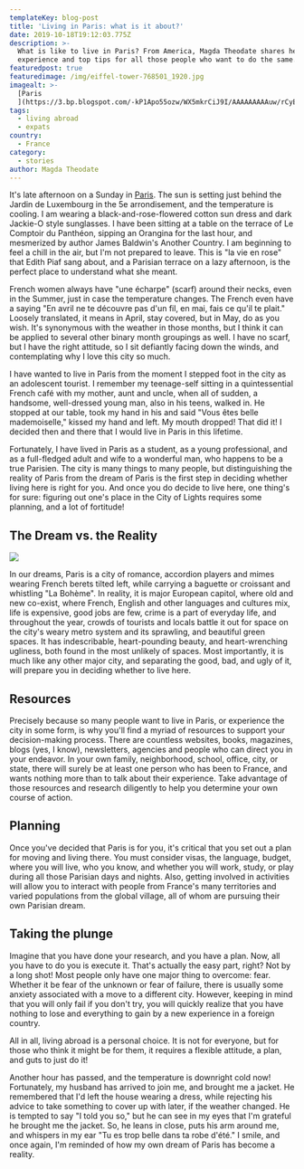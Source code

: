 ```yaml
---
templateKey: blog-post
title: 'Living in Paris: what is it about?'
date: 2019-10-18T19:12:03.775Z
description: >-
  What is like to live in Paris? From America, Magda Theodate shares her
  experience and top tips for all those people who want to do the same. 
featuredpost: true
featuredimage: /img/eiffel-tower-768501_1920.jpg
imagealt: >-
  [Paris
  ](https://3.bp.blogspot.com/-kP1Apo55ozw/WX5mkrCiJ9I/AAAAAAAAAuw/rCyEeJoKvqAs4G-bc7KYL_KWqhOfGJRFQCLcBGAs/s1600/hannes-wolf-88980+Paris.jpg)
tags:
  - living abroad
  - expats
country:
  - France
category:
  - stories
author: Magda Theodate
---
```

It's late afternoon on a Sunday in [Paris](https://www.thexpatmagazine.com/blog/2019-07-29-what-i-learned-from-taking-the-metro-with-a-baby/). The sun is setting just behind the Jardin de Luxembourg in the 5e arrondisement, and the temperature is cooling. I am wearing a black-and-rose-flowered cotton sun dress and dark Jackie-O style sunglasses. I have been sitting at a table on the terrace of Le Comptoir du Panthéon, sipping an Orangina for the last hour, and mesmerized by author James Baldwin's Another Country. I am beginning to feel a chill in the air, but I'm not prepared to leave. This is "la vie en rose" that Edith Piaf sang about, and a Parisian terrace on a lazy afternoon, is the perfect place to understand what she meant.

French women always have "une écharpe" (scarf) around their necks, even in the Summer, just in case the temperature changes. The French even have a saying "En avril ne te découvre pas d'un fil, en mai, fais ce qu'il te plait." Loosely translated, it means in April, stay covered, but in May, do as you wish. It's synonymous with the weather in those months, but I think it can be applied to several other binary month groupings as well. I have no scarf, but I have the right attitude, so I sit defiantly facing down the winds, and contemplating why I love this city so much.

I have wanted to live in Paris from the moment I stepped foot in the city as an adolescent tourist. I remember my teenage-self sitting in a quintessential French café with my mother, aunt and uncle, when all of sudden, a handsome, well-dressed young man, also in his teens, walked in. He stopped at our table, took my hand in his and said "Vous êtes belle mademoiselle," kissed my hand and left. My mouth dropped! That did it! I decided then and there that I would live in Paris in this lifetime.

Fortunately, I have lived in Paris as a student, as a young professional, and as a full-fledged adult and wife to a wonderful man, who happens to be a true Parisien. The city is many things to many people, but distinguishing the reality of Paris from the dream of Paris is the first step in deciding whether living here is right for you. And once you do decide to live here, one thing's for sure: figuring out one's place in the City of Lights requires some planning, and a lot of fortitude!

## The Dream vs. the Reality

![](/img/paris.jpg)

In our dreams, Paris is a city of romance, accordion players and mimes wearing French berets tilted left, while carrying a baguette or croissant and whistling "La Bohème". In reality, it is major European capitol, where old and new co-exist, where French, English and other languages and cultures mix, life is expensive, good jobs are few, crime is a part of everyday life, and throughout the year, crowds of tourists and locals battle it out for space on the city's weary metro system and its sprawling, and beautiful green spaces. It has indescribable, heart-pounding beauty, and heart-wrenching ugliness, both found in the most unlikely of spaces. Most importantly, it is much like any other major city, and separating the good, bad, and ugly of it, will prepare you in deciding whether to live here.

## Resources

Precisely because so many people want to live in Paris, or experience the city in some form, is why you'll find a myriad of resources to support your decision-making process. There are countless websites, books, magazines, blogs (yes, I know), newsletters, agencies and people who can direct you in your endeavor. In your own family, neighborhood, school, office, city, or state, there will surely be at least one person who has been to France, and wants nothing more than to talk about their experience. Take advantage of those resources and research diligently to help you determine your own course of action.

## Planning

Once you've decided that Paris is for you, it's critical that you set out a plan for moving and living there. You must consider visas, the language, budget, where you will live, who you know, and whether you will work, study, or play during all those Parisian days and nights. Also, getting involved in activities will allow you to interact with people from France's many territories and varied populations from the global village, all of whom are pursuing their own Parisian dream.

## Taking the plunge

Imagine that you have done your research, and you have a plan. Now, all you have to do you is execute it. That's actually the easy part, right? Not by a long shot! Most people only have one major thing to overcome: fear. Whether it be fear of the unknown or fear of failure, there is usually some anxiety associated with a move to a different city. However, keeping in mind that you will only fail if you don't try, you will quickly realize that you have nothing to lose and everything to gain by a new experience in a foreign country.

All in all, living abroad is a personal choice. It is not for everyone, but for those who think it might be for them, it requires a flexible attitude, a plan, and guts to just do it!

Another hour has passed, and the temperature is downright cold now! Fortunately, my husband has arrived to join me, and brought me a jacket. He remembered that I'd left the house wearing a dress, while rejecting his advice to take something to cover up with later, if the weather changed. He is tempted to say "I told you so," but he can see in my eyes that I'm grateful he brought me the jacket. So, he leans in close, puts his arm around me, and whispers in my ear "Tu es trop belle dans ta robe d'été." I smile, and once again, I'm reminded of how my own dream of Paris has become a reality.
